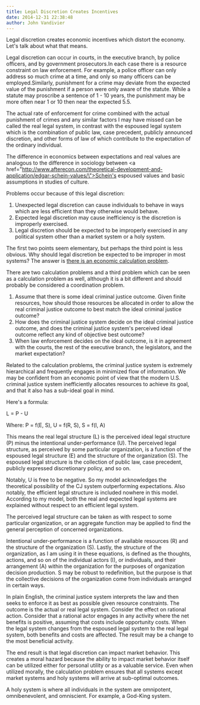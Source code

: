 ```yaml
---
title: Legal Discretion Creates Incentives
date: 2014-12-31 22:38:48
author: John Vandivier
---
```




Legal discretion creates economic incentives which distort the economy. Let's talk about what that means.

Legal discretion can occur in courts, in the executive branch, by police officers, and by government prosecutors.In each case there is a resource constraint on law enforcement. For example, a police officer can only address so much crime at a time, and only so many officers can be employed.Similarly, punishment for a crime may deviate from the expected value of the punishment if a person were only aware of the statute. While a statute may proscribe a sentence of 1 - 10 years, the punishment may be more often near 1 or 10 then near the expected 5.5.

The actual rate of enforcement for crime combined with the actual punishment of crimes and any similar factors I may have missed can be called the real legal system, in contrast with the espoused legal system which is the combination of public law, case precedent, publicly announced discretion, and other forms of law of which contribute to the expectation of the ordinary individual.

The difference in economics between expectations and real values are analogous to the difference in sociology between <a href=\"http://www.afterecon.com/theoretical-development-and-application/edgar-schein-values/\">Schein's espoused values and basic assumptions in studies of culture</a>.

Problems occur because of this legal discretion:
<ol>
	<li>Unexpected legal discretion can cause individuals to behave in ways which are less efficient than they otherwise would behave.</li>
	<li>Expected legal discretion may cause inefficiency is the discretion is improperly exercised.</li>
	<li>Legal discretion should be expected to be improperly exercised in any political system other than a market system or a holy system.</li>
</ol>
The first two points seem elementary, but perhaps the third point is less obvious. Why should legal discretion be expected to be improper in most systems? The answer is <a href=\"http://en.wikipedia.org/w/index.php?title=Socialist_calculation_debate&amp;oldid=633543011\">there is an economic calculation problem</a>.

There are two calculation problems and a third problem which can be seen as a calculation problem as well, although it is a bit different and should probably be considered a coordination problem.
<ol>
	<li>Assume that there is some ideal criminal justice outcome. Given finite resources, how should those resources be allocated in order to allow the real criminal justice outcome to best match the ideal criminal justice outcome?</li>
	<li>How does the criminal justice system decide on the ideal criminal justice outcome, and does the criminal justice system's perceived ideal outcome reflect any kind of objective best outcome?</li>
	<li>When law enforcement decides on the ideal outcome, is it in agreement with the courts, the rest of the executive branch, the legislators, and the market expectation?</li>
</ol>
Related to the calculation problems, the criminal justice system is extremely hierarchical and frequently engages in minimized flow of information. We may be confident from an economic point of view that the modern U.S. criminal justice system inefficiently allocates resources to achieve its goal, and that it also has a sub-ideal goal in mind.

Here's a formula:
<p style=\"text-align: center;\">L = P - U</p>
<p style=\"text-align: center;\">Where: P = f(E, S), U = f(R, S), S = f(I, A)</p>
<p style=\"text-align: left;\">This means the real legal structure (L) is the perceived ideal legal structure (P) minus the intentional under-performance (U). The perceived legal structure, as perceived by some particular organization, is a function of the espoused legal structure (E) and the structure of the organization (S). The espoused legal structure is the collection of public law, case precedent, publicly expressed discretionary policy, and so on.</p>
<p style=\"text-align: left;\">Notably, U is free to be negative. So my model acknowledges the theoretical possibility of the CJ system outperforming expectations. Also notably, the efficient legal structure is included nowhere in this model. According to my model, both the real and expected legal systems are explained without respect to an efficient legal system.</p>
<p style=\"text-align: left;\">The perceived legal structure can be taken as with respect to some particular organization, or an aggregate function may be applied to find the general perception of concerned organizations.</p>
<p style=\"text-align: left;\">Intentional under-performance is a function of available resources (R) and the structure of the organization (S). Lastly, the structure of the organization, as I am using it in these equations, is defined as the thoughts, actions, and so on of the individual actors (I), or individuals, and their arrangement (A) within the organization for the purposes of organization decision production. S may be robust to redefinition, but the purpose is that the collective decisions of the organization come from individuals arranged in certain ways.</p>
<p style=\"text-align: left;\">In plain English, the criminal justice system interprets the law and then seeks to enforce it as best as possible given resource constraints. The outcome is the actual or real legal system. Consider the effect on rational action. Consider that a rational actor engages in any activity where the net benefits is positive, assuming that costs include opportunity costs. When the legal system changes from the espoused legal system to the real legal system, both benefits and costs are affected. The result may be a change to the most beneficial activity.</p>
<p style=\"text-align: left;\">The end result is that legal discretion can impact market behavior. This creates a moral hazard because the ability to impact market behavior itself can be utilized either for personal utility or as a valuable service. Even when utilized morally, the calculation problem ensures that all systems except market systems and holy systems will arrive at sub-optimal outcomes.</p>
<p style=\"text-align: left;\">A holy system is where all individuals in the system are omnipotent, omnibenevolent, and omniscient. For example, a God-King system.</p>